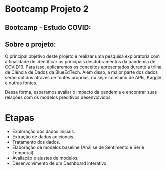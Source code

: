 # Bootcamp Projeto 2

## Bootcamp - Estudo COVID: 

##   Sobre o projeto:

O principal objetivo deste projeto é realizar uma pesquisa exploratoria com a finalidade de identificar os principais desdobramentos da pandemia de COVID19. Para isso, aplicaremos os conceitos apresentados durante a trilha de Ciência de Dados da BlueEdTech. Além disso, a maior parte dos dados serão obtidos através de fontes próprias, ou seja: consumo de APIs, Kaggle e outras fontes.

Dessa forma, esperamos avaliar o impacto da pandemia e encontrar suas relações com os modelos preditivos desenvolvidos.

#   Etapas

- Exploração dos dados iniciais.
- Extração de dados adicionais.
- Tratamento dos dados.
- Elaboração de modelos baseline (Análise de Sentimento e Série Temporal).
- Avaliação e ajustes de modelos.
- Desenvolvimento de um Dashboard interativo.